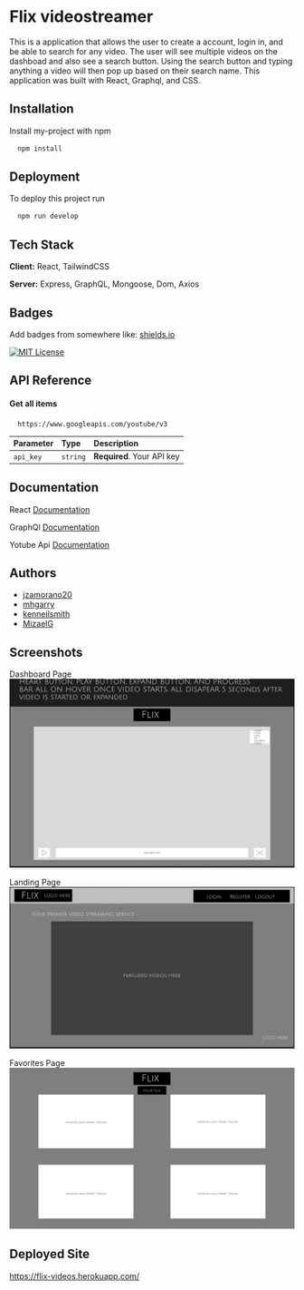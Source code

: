 
# Flix videostreamer

This is a application that allows the user to create a account, login in, and be able to search for any video. The user will see multiple videos on the dashboad and also see a search button. Using the search button and typing anything a video will then pop up based on their search name. This application was built with React, Graphql, and CSS.


## Installation

Install my-project with npm

```bash
  npm install 

```
    
## Deployment

To deploy this project run

```bash
  npm run develop
```


## Tech Stack

**Client:** React, TailwindCSS

**Server:** Express, GraphQL, Mongoose, Dom, Axios


## Badges

Add badges from somewhere like: [shields.io](https://shields.io/)

[![MIT License](https://img.shields.io/badge/License-MIT-green.svg)](https://choosealicense.com/licenses/mit/)



## API Reference

#### Get all items

```http
  https://www.googleapis.com/youtube/v3
```

| Parameter | Type     | Description                |
| :-------- | :------- | :------------------------- |
| `api_key` | `string` | **Required**. Your API key |




## Documentation

 React [Documentation](https://create-react-app.dev/docs/getting-started/)

 GraphQl [Documentation](https://graphql.org/learn/)

Yotube Api [Documentation](https://developers.google.com/youtube/v3/docs)
## Authors

- [jzamorano20](https://github.com/jzamorano20)
- [mhgarry](https://github.com/mhgarry)
- [kenneilsmith](https://github.com/kenneilsmith)
- [MizaelG](https://github.com/MizaelG)


## Screenshots
Dashboard Page
![App Screenshot](./Assets/Dashboard.png)

Landing Page
![laning page](./Assets/Landing.png)


Favorites Page
![Favorites page](./Assets/favorites.png)


## Deployed Site 
https://flix-videos.herokuapp.com/

